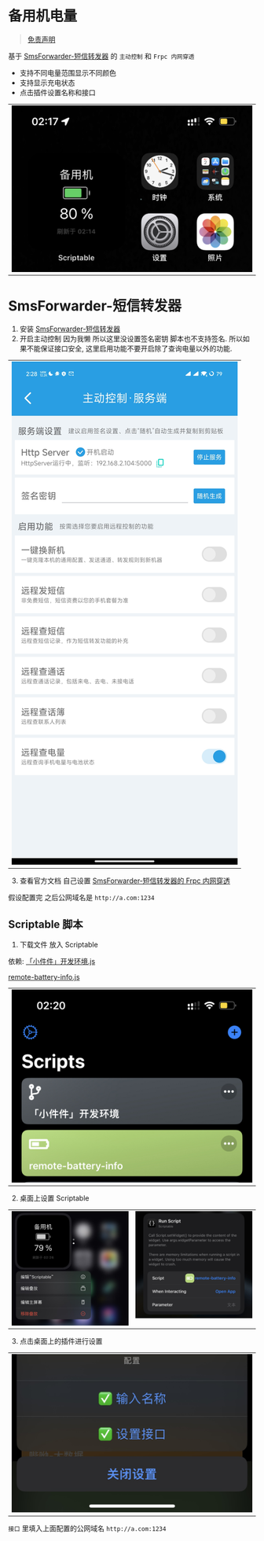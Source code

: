 # 备用机电量

> [免责声明](https://github.com/xream/scripts/blob/main/README.md)

基于 [SmsForwarder-短信转发器](https://github.com/pppscn/SmsForwarder) 的 `主动控制` 和 `Frpc 内网穿透`

- 支持不同电量范围显示不同颜色
- 支持显示充电状态
- 点击插件设置名称和接口

<table>
  <tr>
    <td valign="top"><img src="screenshots/1.jpg"></td>
  </tr>
</table>

# SmsForwarder-短信转发器

1. 安装 [SmsForwarder-短信转发器](https://github.com/pppscn/SmsForwarder)
2. 开启主动控制 因为我懒 所以这里没设置签名密钥 脚本也不支持签名. 所以如果不能保证接口安全, 这里启用功能不要开启除了查询电量以外的功能.

<table>
  <tr>
    <td valign="top"><img src="screenshots/5.jpg"></td>
  </tr>
</table>

3. 查看官方文档 自己设置 [SmsForwarder-短信转发器的 Frpc 内网穿透](https://gitee.com/pp/SmsForwarder/wikis/pages?sort_id=5686031&doc_id=1821427)

假设配置完 之后公网域名是 `http://a.com:1234`

## Scriptable 脚本

1. 下载文件 放入 Scriptable

依赖: [「小件件」开发环境.js](https://raw.githubusercontent.com/xream/scripts/main/scriptable/「小件件」开发环境.js)

[remote-battery-info.js](https://raw.githubusercontent.com/xream/scripts/main/scriptable/remote-battery-info/remote-battery-info.js)

<table>
  <tr>
    <td valign="top"><img src="screenshots/4.jpg"></td>
  </tr>
</table>

2. 桌面上设置 Scriptable

<table>
  <tr>
    <td valign="top"><img src="screenshots/3.jpg"></td>
    <td valign="top"><img src="screenshots/6.jpg"></td>
  </tr>
</table>

3. 点击桌面上的插件进行设置

<table>
  <tr>
    <td valign="top"><img src="screenshots/2.jpg"></td>
  </tr>
</table>

`接口` 里填入上面配置的公网域名 `http://a.com:1234`
